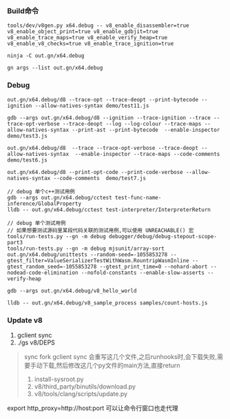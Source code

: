 ### Build命令

```
tools/dev/v8gen.py x64.debug -- v8_enable_disassembler=true v8_enable_object_print=true v8_enable_gdbjit=true v8_enable_trace_maps=true v8_enable_verify_heap=true v8_enable_v8_checks=true v8_enable_trace_ignition=true

ninja -C out.gn/x64.debug

gn args --list out.gn/x64.debug
```

### Debug

```
out.gn/x64.debug/d8 --trace-opt --trace-deopt --print-bytecode --ignition --allow-natives-syntax demo/test11.js

gdb --args out.gn/x64.debug/d8 --ignition --trace-ignition --trace --trace-opt-verbose --trace-deopt --log --log-colour --trace-maps --allow-natives-syntax --print-ast --print-bytecode  --enable-inspector demo/test3.js

out.gn/x64.debug/d8  --trace --trace-opt-verbose --trace-deopt --allow-natives-syntax  --enable-inspector --trace-maps --code-comments demo/test6.js

out.gn/x64.debug/d8 --print-opt-code --print-code-verbose --allow-natives-syntax --code-comments  demo/test7.js

// debug 单个c++测试用例
gdb --args out.gn/x64.debug/cctest test-func-name-inference/GlobalProperty
lldb -- out.gn/x64.debug/cctest test-interpreter/InterpreterReturn

// debug 单个测试用例
// 如果想要测试源码里某段代码关联的测试用例,可以使用 UNREACHABLE() 宏
tools/run-tests.py --gn -m debug debugger/debug/debug-stepout-scope-part3
tools/run-tests.py --gn -m debug mjsunit/array-sort
out.gn/x64.debug/unittests --random-seed=-1055853278 --gtest_filter=ValueSerializerTestWithWasm.RountripWasmInline --gtest_random_seed=-1055853278 --gtest_print_time=0 --nohard-abort --nodead-code-elimination --nofold-constants --enable-slow-asserts --verify-heap

gdb --args out.gn/x64.debug/v8_hello_world

lldb -- out.gn/x64.debug/v8_sample_process samples/count-hosts.js
```

### Update v8

1. gclient sync
2. ./gs v8/DEPS

> sync fork
gclient sync 会重写这几个文件,之后runhooks时,会下载失败,需要手动下载,然后修改这几个py文件的main方法,直接return
>
> 1. install-sysroot.py
> 2. v8/third_party/binutils/download.py
> 3. v8/tools/clang/scripts/update.py

export http_proxy=http://host:port
可以让命令行窗口也走代理